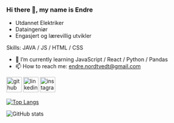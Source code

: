 ### Hi there 👋, my name is Endre
- Utdannet Elektriker
- Dataingeniør
- Engasjert og lærevillig utvikler

Skills: JAVA / JS / HTML / CSS

- 🌱 I’m currently learning JavaScript / React / Python / Pandas 
- 📫 How to reach me: endre.nordtvedt@gmail.com 


[<img src='https://cdn.jsdelivr.net/npm/simple-icons@3.0.1/icons/github.svg' alt='github' height='40'>](https://github.com/EndreNordtvedt)  [<img src='https://cdn.jsdelivr.net/npm/simple-icons@3.0.1/icons/linkedin.svg' alt='linkedin' height='40'>](https://www.linkedin.com/in/Endre-s-Nordtvedt-228188273/)  [<img src='https://cdn.jsdelivr.net/npm/simple-icons@3.0.1/icons/instagram.svg' alt='instagram' height='40'>](https://www.instagram.com/endre.nordtvedt/)  

[![Top Langs](https://github-readme-stats.vercel.app/api/top-langs/?username=EndreNordtvedt)](https://github.com/anuraghazra/github-readme-stats)

![GitHub stats](https://github-readme-stats.vercel.app/api?username=EndreNordtvedt&show_icons=true)  

